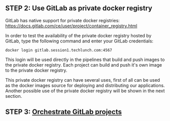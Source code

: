 ## STEP 2: Use GitLab as private docker registry

GitLab has native support for private docker registries: https://docs.gitlab.com/ce/user/project/container_registry.html

In order to test the availability of the private docker registry hosted by GitLab, type the following command and enter your GitLab credentials:

    docker login gitlab.session1.techlunch.com:4567

This login will be used directly in the pipelines that build and push images to the private docker registry. Each project can build and push it's own image to the private docker registry.

This private docker registry can have several uses, first of all can be used as the docker images source for deploying and distributing our applications. Another possible use of the private docker registry will be shown in the next section.

## STEP 3: [Orchestrate GitLab projects](docs/STEP_3.md)